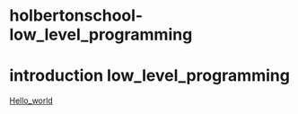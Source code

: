 # holbertonschool-low_level_programming
<h1>introduction low_level_programming</h1>
<a href =""https://github.com/Sakhinamammadzade/holbertonschool-low_level_programming/tree/main/hello_world/>Hello_world</a>
